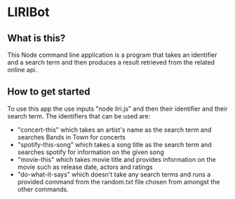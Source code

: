 # LIRIBot
## What is this?
This Node command line application is a program that takes an identifier and a search term and then produces a result retrieved from the related online api.

## How to get started
To use this app the use inputs "node liri.js" and then their identifier and their search term. The identifiers that can be used are:
* "concert-this" which takes an artist's name as the search term and searches Bands in Town for concerts 
* "spotify-this-song" which takes a song title as the search term and searches spotify for information on the given song
* "movie-this" which takes movie title and provides information on the movie such as release date, actors and ratings
* "do-what-it-says" which doesn't take any search terms and runs a provided command from the random.txt file chosen from amongst the other commands.
